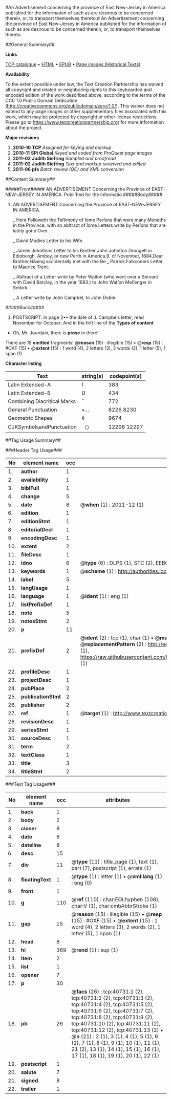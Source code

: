 #An Advertisement concerning the province of East New-Jersey in America published for the information of such as are desirous to be concerned therein, or, to transport themselves thereto.#
An Advertisement concerning the province of East New-Jersey in America published for the information of such as are desirous to be concerned therein, or, to transport themselves thereto.

##General Summary##

**Links**

[TCP catalogue](http://www.ota.ox.ac.uk/tcp/)  • 
[HTML](http://tei.it.ox.ac.uk/tcp/Texts-HTML/free/A54/A54481.html)  • 
[EPUB](http://tei.it.ox.ac.uk/tcp/Texts-EPUB/free/A54/A54481.epub) • 
[Page images (Historical Texts)](https://historicaltexts.jisc.ac.uk/eebo-07972513e)

**Availability**

To the extent possible under law, the Text Creation Partnership has waived all copyright and related or neighboring rights to this keyboarded and encoded edition of the work described above, according to the terms of the CC0 1.0 Public Domain Dedication (http://creativecommons.org/publicdomain/zero/1.0/). This waiver does not extend to any page images or other supplementary files associated with this work, which may be protected by copyright or other license restrictions. Please go to https://www.textcreationpartnership.org/ for more information about the project.

**Major revisions**

1. __2010-10__ __TCP__ *Assigned for keying and markup*
1. __2010-11__ __SPi Global__ *Keyed and coded from ProQuest page images*
1. __2011-02__ __Judith Siefring__ *Sampled and proofread*
1. __2011-02__ __Judith Siefring__ *Text and markup reviewed and edited*
1. __2011-06__ __pfs__ *Batch review (QC) and XML conversion*

##Content Summary##

#####Front#####
AN ADVERTISEMENT Concerning the Province of EAST-NEW-JERSEY IN AMERICA. Publiſhed for the
Informatio
#####Body#####

1. AN ADVERTISEMENT Concerning the Province of EAST-NEW-JERSEY IN AMERICA.

    _ Here Followeth the Teſtimony of ſome Perſons that were many Moneths in the Province,
with an abſtract of ſome Letters write by Perſons that are lately gone Over.

    _ David Mudies Letter to his Wife.

    _ James Johnſtons Letter to his Brother John Johnſton Drougeſt in
Edinburgh.
Amboy, or new Perth in America,9. of November, 1684.Dear
Brother,HAving accidentally met with the Be
    _ Patrick Falkconers Letter to Maurice Trent.

    _ Abſtract of a Letter write by Peter Watſon (who went over a Servant with
David Barclay, in the year 1683.) to John Watſon Meſſenger in
Selkirk

    _ A Letter write by John Campbel, to John Dobie.

#####Back#####

1. POSTSCRIPT.
In page 2•• the date of J. Campbels letter, read November for
October; And in the firſt line of the 
**Types of content**

  * Oh, Mr. Jourdain, there is **prose** in there!

There are 15 **omitted** fragments! 
 @__reason__ (15) : illegible (15)  •  @__resp__ (15) : #OXF (15)  •  @__extent__ (15) : 1 word (4), 2 letters (3), 2 words (2), 1 letter (5), 1 span (1)

**Character listing**


|Text|string(s)|codepoint(s)|
|---|---|---|
|Latin Extended-A|ſ|383|
|Latin Extended-B|Ʋ|434|
|Combining             Diacritical Marks|̄|772|
|General Punctuation|•…|8226 8230|
|Geometric Shapes|◊|9674|
|CJKSymbolsandPunctuation|〈〉|12296 12297|

##Tag Usage Summary##

###Header Tag Usage###

|No|element name|occ|attributes|
|---|---|---|---|
|1.|__author__|1||
|2.|__availability__|1||
|3.|__biblFull__|1||
|4.|__change__|5||
|5.|__date__|8| @__when__ (1) : 2011-12 (1)|
|6.|__edition__|1||
|7.|__editionStmt__|1||
|8.|__editorialDecl__|1||
|9.|__encodingDesc__|1||
|10.|__extent__|2||
|11.|__fileDesc__|1||
|12.|__idno__|6| @__type__ (6) : DLPS (1), STC (2), EEBO-CITATION (1), OCLC (1), VID (1)|
|13.|__keywords__|1| @__scheme__ (1) : http://authorities.loc.gov/ (1)|
|14.|__label__|5||
|15.|__langUsage__|1||
|16.|__language__|1| @__ident__ (1) : eng (1)|
|17.|__listPrefixDef__|1||
|18.|__note__|5||
|19.|__notesStmt__|2||
|20.|__p__|11||
|21.|__prefixDef__|2| @__ident__ (2) : tcp (1), char (1)  •  @__matchPattern__ (2) : ([0-9\-]+):([0-9IVX]+) (1), (.+) (1)  •  @__replacementPattern__ (2) : http://eebo.chadwyck.com/downloadtiff?vid=$1&page=$2 (1), https://raw.githubusercontent.com/textcreationpartnership/Texts/master/tcpchars.xml#$1 (1)|
|22.|__profileDesc__|1||
|23.|__projectDesc__|1||
|24.|__pubPlace__|2||
|25.|__publicationStmt__|2||
|26.|__publisher__|2||
|27.|__ref__|1| @__target__ (1) : http://www.textcreationpartnership.org/docs/. (1)|
|28.|__revisionDesc__|1||
|29.|__seriesStmt__|1||
|30.|__sourceDesc__|1||
|31.|__term__|2||
|32.|__textClass__|1||
|33.|__title__|3||
|34.|__titleStmt__|2||


###Text Tag Usage###

|No|element name|occ|attributes|
|---|---|---|---|
|1.|__back__|1||
|2.|__body__|2||
|3.|__closer__|8||
|4.|__date__|8||
|5.|__dateline__|8||
|6.|__desc__|15||
|7.|__div__|11| @__type__ (11) : title_page (1), text (1), part (7), postscript (1), errata (1)|
|8.|__floatingText__|1| @__type__ (1) : letter (1)  •  @__xml:lang__ (1) : eng (0)|
|9.|__front__|1||
|10.|__g__|110| @__ref__ (110) : char:EOLhyphen (108), char:V (1), char:cmbAbbrStroke (1)|
|11.|__gap__|15| @__reason__ (15) : illegible (15)  •  @__resp__ (15) : #OXF (15)  •  @__extent__ (15) : 1 word (4), 2 letters (3), 2 words (2), 1 letter (5), 1 span (1)|
|12.|__head__|8||
|13.|__hi__|369| @__rend__ (1) : sup (1)|
|14.|__item__|2||
|15.|__list__|1||
|16.|__opener__|7||
|17.|__p__|30||
|18.|__pb__|26| @__facs__ (26) : tcp:40731:1 (2), tcp:40731:2 (2), tcp:40731:3 (2), tcp:40731:4 (2), tcp:40731:5 (2), tcp:40731:6 (2), tcp:40731:7 (2), tcp:40731:8 (2), tcp:40731:9 (2), tcp:40731:10 (2), tcp:40731:11 (2), tcp:40731:12 (2), tcp:40731:13 (2)  •  @__n__ (21) : 2 (1), 3 (1), 4 (1), 5 (1), 6 (1), 7 (1), 8 (1), 9 (1), 10 (1), 11 (1), 21 (2), 13 (1), 14 (1), 15 (1), 16 (1), 17 (1), 18 (1), 19 (1), 20 (1), 22 (1)|
|19.|__postscript__|1||
|20.|__salute__|7||
|21.|__signed__|8||
|22.|__trailer__|1||
